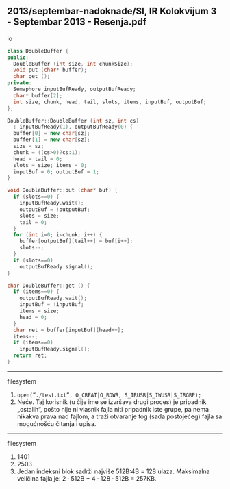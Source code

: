 2013/septembar-nadoknade/SI, IR Kolokvijum 3 - Septembar 2013 - Resenja.pdf
--------------------------------------------------------------------------------
io
```cpp
class DoubleBuffer {
public:
  DoubleBuffer (int size, int chunkSize);
  void put (char* buffer);
  char get ();
private:
  Semaphore inputBufReady, outputBufReady;
  char* buffer[2];
  int size, chunk, head, tail, slots, items, inputBuf, outputBuf;
};

DoubleBuffer::DoubleBuffer (int sz, int cs)
  : inputBufReady(1), outputBufReady(0) {
  buffer[0] = new char[sz];
  buffer[1] = new char[sz];
  size = sz;
  chunk = ((cs>0)?cs:1);
  head = tail = 0;
  slots = size; items = 0;
  inputBuf = 0; outputBuf = 1;
}

void DoubleBuffer::put (char* buf) {
  if (slots==0) {
    inputBufReady.wait();
    outputBuf = !outputBuf;
    slots = size;
    tail = 0;
  }
  for (int i=0; i<chunk; i++) {
    buffer[outputBuf][tail++] = buf[i++];
    slots--;
  }
  if (slots==0)
    outputBufReady.signal();
}

char DoubleBuffer::get () {
  if (items==0) {
    outputBufReady.wait();
    inputBuf = !inputBuf;
    items = size;
    head = 0;
  }
  char ret = buffer[inputBuf][head++];
  items--;
  if (items==0)
    inputBufReady.signal();
  return ret;
}
```

--------------------------------------------------------------------------------
filesystem
1. `open(”./test.txt”, O_CREAT|O_RDWR, S_IRUSR|S_IWUSR|S_IRGRP);`
2. Neće. Taj korisnik (u čije ime se izvršava drugi proces) je pripadnik „ostalih“, pošto nije
ni vlasnik fajla niti pripadnik iste grupe, pa nema nikakva prava nad fajlom, a traži otvaranje
tog (sada postojećeg) fajla sa mogućnošću čitanja i upisa.

--------------------------------------------------------------------------------
filesystem
1. 1401
2. 2503
3. Jedan indeksni blok sadrži najviše 512B:4B = 128 ulaza. Maksimalna veličina fajla je: $2 \cdot 512$B + $4 \cdot 128 \cdot 512$B = 257KB.
